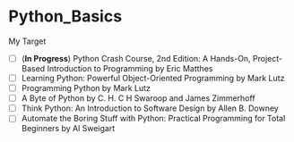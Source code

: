 # Python_Basics

My Target
   - [ ] \(**In Progress**\) Python Crash Course, 2nd Edition: A Hands-On, Project-Based Introduction to Programming by Eric Matthes
   - [ ] Learning Python: Powerful Object-Oriented Programming by Mark Lutz
   - [ ] Programming Python by Mark Lutz
   - [ ] A Byte of Python by C. H. C H Swaroop and James Zimmerhoff
   - [ ] Think Python: An Introduction to Software Design by Allen B. Downey
   - [ ] Automate the Boring Stuff with Python: Practical Programming for Total Beginners by Al Sweigart
